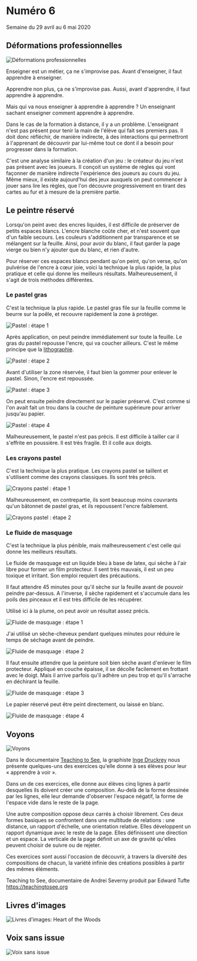 # Numéro 6

Semaine du 29 avril au 6 mai 2020

## Déformations professionnelles

![Déformations professionnelles](images/deformations-professionnelles.jpg)

Enseigner est un métier, ça ne s'improvise pas.
Avant d'enseigner, il faut apprendre à enseigner.

Apprendre non plus, ça ne s'improvise pas.
Aussi, avant d'apprendre, il faut apprendre à apprendre.

Mais qui va nous enseigner à apprendre à apprendre ?
Un enseignant sachant enseigner comment apprendre à apprendre.

Dans le cas de la formation à distance, il y a un problème.
L'enseignant n'est pas présent
pour tenir la main de l'élève qui fait ses premiers pas.
Il doit donc réfléchir, de manière indirecte, à des interactions
qui permettront à l'apprenant de découvrir par lui-même
tout ce dont il a besoin pour progresser dans la formation.

C'est une analyse similaire à la création d'un jeu :
le créateur du jeu n'est pas présent avec les joueurs.
Il conçoit un système de règles
qui vont façonner de manière indirecte
l'expérience des joueurs au cours du jeu.
Même mieux, il existe aujourd'hui des jeux
auxquels on peut commencer à jouer sans lire les règles,
que l'on découvre progressivement en tirant des cartes
au fur et à mesure de la première partie.

## Le peintre réservé

Lorsqu'on peint avec des encres liquides,
il est difficile de préserver de petits espaces blancs.
L'encre blanche coûte cher, et n'est souvent que d'un faible secours.
Les couleurs s'additionnent par transparence et se mélangent sur la feuille.
Ainsi, pour avoir du blanc, il faut garder la page vierge
ou bien n'y ajouter que du blanc, et rien d'autre.

Pour réserver ces espaces blancs pendant qu'on peint,
qu'on verse, qu'on pulvérise de l'encre à cœur joie,
voici la technique la plus rapide, la plus pratique
et celle qui donne les meilleurs résultats.
Malheureusement, il s'agit de trois méthodes différentes.

### Le pastel gras

C'est la technique la plus rapide.
Le pastel gras file sur la feuille
comme le beurre sur la poêle,
et recouvre rapidement la zone à protéger.

![Pastel : étape 1](images/le-peintre-reserve-pastel-1.jpg)

Après application, on peut peindre immédiatement sur toute la feuille.
Le gras du pastel repousse l'encre,
qui va coucher ailleurs.
C'est le même principe que la [lithographie][].

[lithographie]: https://fr.wikipedia.org/wiki/Lithographie#Principe

![Pastel : étape 2](images/le-peintre-reserve-pastel-2.jpg)

Avant d'utiliser la zone réservée, il faut bien la gommer
pour enlever le pastel. Sinon, l'encre est repoussée.

![Pastel : étape 3](images/le-peintre-reserve-pastel-3.jpg)

On peut ensuite peindre directement sur le papier préservé.
C'est comme si l'on avait fait un trou
dans la couche de peinture supérieure
pour arriver jusqu'au papier.

![Pastel : étape 4](images/le-peintre-reserve-pastel-4.jpg)

Malheureusement, le pastel n'est pas précis.
Il est difficile à tailler car il s'effrite en poussière.
Il est très fragile. Et il colle aux doigts.

### Les crayons pastel

C'est la technique la plus pratique. Les crayons pastel se taillent
et s'utilisent comme des crayons classiques. Ils sont très précis.

![Crayons pastel : étape 1](images/le-peintre-reserve-crayon-pastel-1.jpg)

Malheureusement, en contrepartie, ils sont beaucoup moins couvrants
qu'un bâtonnet de pastel gras, et ils repoussent l'encre faiblement.

![Crayons pastel : étape 2](images/le-peintre-reserve-crayon-pastel-2.jpg)

### Le fluide de masquage

C'est la technique la plus pénible, mais malheureusement
c'est celle qui donne les meilleurs résultats.

Le fluide de masquage est un liquide bleu à base de latex,
qui sèche à l'air libre pour former un film protecteur.
Il sent très mauvais, il est un peu toxique et irritant.
Son emploi requiert des précautions.

Il faut attendre 45 minutes pour qu'il sèche sur la feuille
avant de pouvoir peindre par-dessus. A l'inverse, il sèche rapidement
et s'accumule dans les poils des pinceaux et il est très difficile
de les récupérer.

Utilisé ici à la plume, on peut avoir un résultat assez précis.

![Fluide de masquage : étape 1](images/le-peintre-reserve-fluide-de-masquage-1.jpg)

J'ai utilisé un sèche-cheveux pendant quelques minutes
pour réduire le temps de séchage avant de peindre.

![Fluide de masquage : étape 2](images/le-peintre-reserve-fluide-de-masquage-2.jpg)

Il faut ensuite attendre que la peinture soit bien sèche
avant d'enlever le film protecteur. Appliqué en couche épaisse,
il se décolle facilement en frottant avec le doigt.
Mais il arrive parfois qu'il adhère un peu trop
et qu'il s'arrache en déchirant la feuille.

![Fluide de masquage : étape 3](images/le-peintre-reserve-fluide-de-masquage-3.jpg)

Le papier réservé peut être peint directement, ou laissé en blanc.

![Fluide de masquage : étape 4](images/le-peintre-reserve-fluide-de-masquage-4.jpg)

## Voyons

![Voyons](images/voyons.png)

Dans le documentaire [Teaching to See][],
la graphiste [Inge Druckrey][]
nous présente quelques-uns des exercices
qu'elle donne à ses élèves pour leur « apprendre à voir ».

Dans un de ces exercices, elle donne aux élèves cinq lignes
à partir desquelles ils doivent créer une composition.
Au-delà de la forme dessinée par les lignes,
elle leur demande d'observer l'espace négatif,
la forme de l'espace vide dans le reste de la page.

Une autre composition oppose deux carrés à choisir librement.
Ces deux formes basiques se confrontent dans une multitude de relations :
une distance, un rapport d'échelle, une orientation relative.
Elles développent un rapport dynamique avec le reste de la page.
Elles définissent une direction et un espace.
La verticale de la page définit un axe de gravité
qu'elles peuvent choisir de suivre ou de rejeter.

Ces exercices sont aussi l'occasion de découvrir,
à travers la diversité des compositions de chacun,
la variété infinie des créations possibles
à partir des mêmes éléments.

Teaching to See, documentaire de Andrei Severny produit par Edward Tufte  
https://teachingtosee.org

[Teaching to See]: https://teachingtosee.org
[Inge Druckrey]: https://en.wikipedia.org/wiki/Inge_Druckrey

## Livres d'images

![Livres d'images: Heart of the Woods](images/livres-d-images.jpg)


## Voix sans issue

![Voix sans issue](images/voix-sans-issue.jpg)


